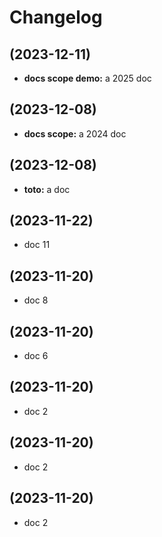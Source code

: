 # Changelog

## (2023-12-11)

* **docs scope demo:** a 2025 doc

## (2023-12-08)

* **docs scope:** a 2024 doc

## (2023-12-08)

* **toto:** a doc

## (2023-11-22)

* doc 11

## (2023-11-20)

* doc 8

## (2023-11-20)

* doc 6

## (2023-11-20)

* doc 2

## (2023-11-20)

* doc 2

## (2023-11-20)

* doc 2